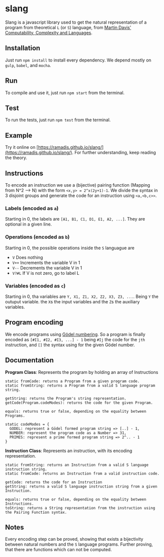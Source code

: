 # slang

Slang is a javascript library used to get the natural representation of a program from theoretical `L` (or `S`) language, from [Martin Davis' Computability, Complexity and Languages](https://www.amazon.com/Computability-Complexity-Languages-Second-Fundamentals/dp/0122063821).

## Installation
Just run `npm install` to install every dependency. We depend mostly on `gulp`, `babel`, and `mocha`.

## Run
To compile and use it, just run `npm start` from the terminal.

## Test
To run the tests, just run `npm test` from the terminal.

## Example
Try it online on [https://ramadis.github.io/slang/](https://ramadis.github.io/slang/). For further understanding, keep reading the theory.

## Instructions
To encode an instruction we use a (bijective) pairing function (Mapping from N^2 --> N) with the form `<x,y> = 2^x(2y+1)-1`.
We divide the syntax in 3 disjoint groups and generate the code for an instruction using `<a,<b,c>>`.

### Labels (encoded as `a`)
Starting in 0, the labels are `[A1, B1, C1, D1, E1, A2, ...]`. They are optional in a given line.

### Operations (encoded as `b`)
Starting in 0, the possible operations inside the `S` languague are
- `V` Does nothing
- `V++` Increments the variable V in 1
- `V--` Decrements the variable V in 1
- `V?#L` If V is not zero, go to label L

### Variables (encoded as `c`)
Starting in 0, tha variables are `Y, X1, Z1, X2, Z2, X3, Z3, ...`. Being `Y` the outuput variable. the `X`s the input variables and the `Z`s the auxiliary variables.

## Program encoding
We encode programs using [Gödel numbering](https://en.wikipedia.org/wiki/G%C3%B6del_numbering). So a program is finally encoded as `[#I1, #I2, #I3, ...] - 1` being `#Ij` the code for the `jth` instruction, and `[]` the syntax using for the given Gödel number.

## Documentation
**Program Class**: Represents the program by holding an array of Instructions
```
static fromCode: returns a Program from a given program code.
static fromString: returns a Program from a valid S language program string.

getString: returns the Program's string representation.
getCode(Program.codeModes): returns the code for the given Program.

equals: returns true or false, depending on the equality between Programs.

static codeModes = {
  GODEL: represent a Gödel formed program string => [..] - 1,
  NUMBER: represent the program code as a Number => 31,
  PRIMES: represent a prime formed program string => 2^.. - 1
}
```
**Instruction Class**: Represents an instruction, with its encoding representation.
```
static fromString: returns an Instruction from a valid S language instruction string.
static fromCode: returns an Instruction from a valid instruction code.

getCode: returns the code for an Instruction
getString: returns a valid S language instruction string from a given Instruction.

equals: returns true or false, depending on the equality between Instructions.
toString: returns a String representation from the instruction using the Pairing Function syntax.
```
## Notes
Every encoding step can be proved, showing that exists a bijectivity between natural numbers and the `S` language programs. Further proving, that there are functions which can not be computed.